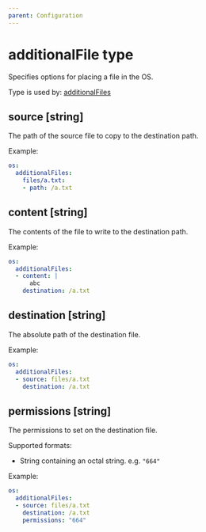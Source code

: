 ```yaml
---
parent: Configuration
---
```


# additionalFile type

Specifies options for placing a file in the OS.

Type is used by: [additionalFiles](./os.md#additionalfiles-additionalfile)

## source [string]

The path of the source file to copy to the destination path.

Example:

```yaml
os:
  additionalFiles:
    files/a.txt:
    - path: /a.txt
```

## content [string]

The contents of the file to write to the destination path.

Example:

```yaml
os:
  additionalFiles:
  - content: |
      abc
    destination: /a.txt
```

## destination [string]

The absolute path of the destination file.

Example:

```yaml
os:
  additionalFiles:
  - source: files/a.txt
    destination: /a.txt
```

## permissions [string]

The permissions to set on the destination file.

Supported formats:

- String containing an octal string. e.g. `"664"`

Example:

```yaml
os:
  additionalFiles:
  - source: files/a.txt
    destination: /a.txt
    permissions: "664"
```
